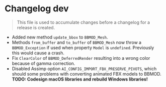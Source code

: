 # Changelog dev
> This file is used to accumulate changes before a changelog for a release is created.

* Added new method `update_bbox` to `BBMOD_Mesh`.
* Methods `from_buffer` and `to_buffer` of `BBMOD_Mesh` now throw a `BBMOD_Exception` if used when property `Model` is `undefined`. Previously this would cause a crash.
* Fix `ClearColor` of `BBMOD_DeferredRender` resulting into a wrong color because of gamma correction.
* Disabled Assimp option `AI_CONFIG_IMPORT_FBX_PRESERVE_PIVOTS`, which should some problems with converting animated FBX models to BBMOD. **TODO: Codesign macOS libraries and rebuild Windows libraries!**
